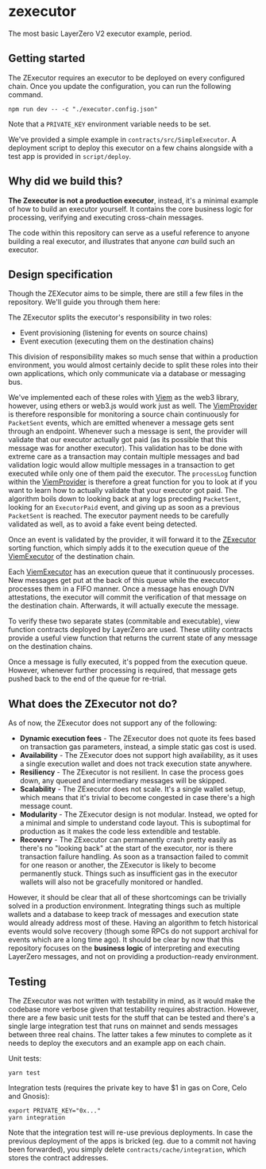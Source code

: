 # zexecutor
The most basic LayerZero V2 executor example, period.

## Getting started
The ZExecutor requires an executor to be deployed on every configured chain. Once you update the configuration, you can run the following command.

```
npm run dev -- -c "./executor.config.json"
```

Note that a `PRIVATE_KEY` environment variable needs to be set.

We've provided a simple example in `contracts/src/SimpleExecutor`. A deployment script to deploy this executor on a few chains alongside with a test app is provided in `script/deploy`.

## Why did we build this?

**The Zexecutor is not a production executor**, instead, it's a minimal example of how to build an executor yourself. It contains the core business logic for processing, verifying and executing cross-chain messages.

The code within this repository can serve as a useful reference to anyone building a real executor, and illustrates that anyone *can* build such an executor.

## Design specification
Though the ZEXecutor aims to be simple, there are still a few files in the repository. We'll guide you through them here:

The ZExecutor splits the executor's responsibility in two roles:
- Event provisioning (listening for events on source chains)
- Event execution (executing them on the destination chains)

This division of responsibility makes so much sense that within a production environment, you would almost certainly decide to split these roles into their own applications, which only communicate via a database or messaging bus.

We've implemented each of these roles with [Viem](https://viem.sh/) as the web3 library, however, using ethers or web3.js would work just as well. The [ViemProvider](./src/providers/viemprovider.ts) is therefore responsible for monitoring a source chain continuously for `PacketSent` events, which are emitted whenever a message gets sent through an endpoint. Whenever such a message is sent, the provider will validate that our executor actually got paid (as its possible that this message was for another executor). This validation has to be done with extreme care as a transaction may contain multiple messages and bad validation logic would allow multiple messages in a transaction to get executed while only one of them paid the executor. The `processLog` function within the [ViemProvider](./src/providers/viemprovider.ts) is therefore a great function for you to look at if you want to learn how to actually validate that your executor got paid. The algorithm boils down to looking back at any logs preceding `PacketSent`, looking for an `ExecutorPaid` event, and giving up as soon as a previous `PacketSent` is reached. The executor payment needs to be carefully validated as well, as to avoid a fake event being detected.

Once an event is validated by the provider, it will forward it to the [ZExecutor](./src/zexecutor.ts) sorting function, which simply adds it to the execution queue of the [ViemExecutor](./src/executors/viemexecutor.ts) of the destination chain.

Each [ViemExecutor](./src/executors/viemexecutor.ts) has an execution queue that it continuously processes. New messages get put at the back of this queue while the executor processes them in a FIFO manner. Once a message has enough DVN attestations, the executor will commit the verification of that message on the destination chain. Afterwards, it will actually execute the message.

To verify these two separate states (commitable and executable), view function contracts deployed by LayerZero are used. These utility contracts provide a useful view function that returns the current state of any message on the destination chains.

Once a message is fully executed, it's popped from the execution queue. However, whenever further processing is required, that message gets pushed back to the end of the queue for re-trial.

## What does the ZExecutor not do?

As of now, the ZExecutor does not support any of the following:
* **Dynamic execution fees** - The ZExecutor does not quote its fees based on transaction gas parameters, instead, a simple static gas cost is used.
* **Availability** - The ZExecutor does not support high availability, as it uses a single execution wallet and does not track execution state anywhere.
* **Resiliency** - The ZExecutor is not resilient. In case the process goes down, any queued and intermediary messages will be skipped.
* **Scalability** - The ZExecutor does not scale. It's a single wallet setup, which means that it's trivial to become congested in case there's a high message count.
* **Modularity** - The ZExecutor design is not modular. Instead, we opted for a minimal and simple to understand code layout. This is suboptimal for production as it makes the code less extendible and testable.
* **Recovery** - The ZExecutor can permanently crash pretty easily as there's no "looking back" at the start of the executor, nor is there transaction failure handling. As soon as a transaction failed to commit for one reason or another, the ZExecutor is likely to become permanently stuck. Things such as insufficient gas in the executor wallets will also not be gracefully monitored or handled.

However, it should be clear that all of these shortcomings can be trivially solved in a production environment. Integrating things such as multiple wallets and a database to keep track of messages and execution state would already address most of these. Having an algorithm to fetch historical events would solve recovery (though some RPCs do not support archival for events which are a long time ago). It should be clear by now that this repository focuses on the **business logic** of interpreting and executing LayerZero messages, and not on providing a production-ready environment.

## Testing

The ZExecutor was not written with testability in mind, as it would make the codebase more verbose given that testability requires abstraction. However, there are a few basic unit tests for the stuff that can be tested and there's a single large integration test that runs on mainnet and sends messages between three real chains. The latter takes a few minutes to complete as it needs to deploy the executors and an example app on each chain.

Unit tests:

```
yarn test
```

Integration tests (requires the private key to have $1 in gas on Core, Celo and Gnosis):

```
export PRIVATE_KEY="0x..."
yarn integration
```

Note that the integration test will re-use previous deployments. In case the previous deployment of the apps is bricked (eg. due to a commit not having been forwarded), you simply delete `contracts/cache/integration`, which stores the contract addresses.